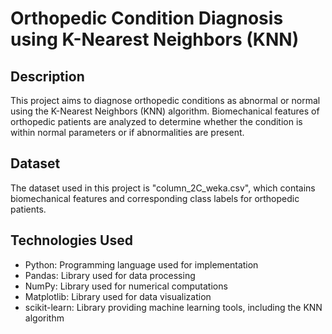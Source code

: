 # Orthopedic Condition Diagnosis using K-Nearest Neighbors (KNN)

## Description
This project aims to diagnose orthopedic conditions as abnormal or normal using the K-Nearest Neighbors (KNN) algorithm. Biomechanical features of orthopedic patients are analyzed to determine whether the condition is within normal parameters or if abnormalities are present.

## Dataset
The dataset used in this project is "column_2C_weka.csv", which contains biomechanical features and corresponding class labels for orthopedic patients.

## Technologies Used
- Python: Programming language used for implementation
- Pandas: Library used for data processing
- NumPy: Library used for numerical computations
- Matplotlib: Library used for data visualization
- scikit-learn: Library providing machine learning tools, including the KNN algorithm
